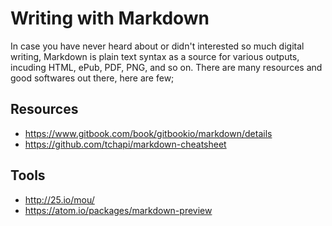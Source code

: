 # Writing with Markdown

In case you have never heard about or didn't interested so much digital writing, Markdown is plain text syntax as a source for various outputs, incuding HTML, ePub, PDF, PNG, and so on. There are many resources and good softwares out there, here are few;

## Resources 
- https://www.gitbook.com/book/gitbookio/markdown/details
- https://github.com/tchapi/markdown-cheatsheet

## Tools
- http://25.io/mou/
- https://atom.io/packages/markdown-preview